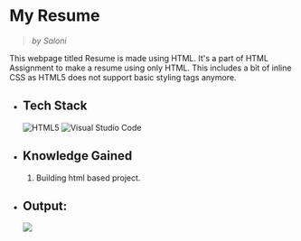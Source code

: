 # My Resume
> _by Saloni_

This webpage titled Resume is made using HTML. It's a part of HTML Assignment to make a resume using only HTML. This includes a bit of inline CSS as HTML5 does not support basic styling tags anymore.

 * ## Tech Stack

    ![HTML5](https://img.shields.io/badge/html5-%23E34F26.svg?style=for-the-badge&logo=html5&logoColor=white)
    ![Visual Studio Code](https://img.shields.io/badge/Visual%20Studio%20Code-0078d7.svg?style=for-the-badge&logo=visual-studio-code&logoColor=white)

 * ## Knowledge Gained

   1. Building html based project.

 * ## Output:

   ![](./image/outputGIF.gif)
